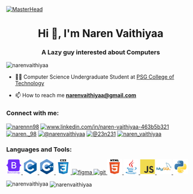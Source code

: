[![MasterHead](https://githubuniverse.com/og-image-24.jpg)](https://githubuniverse.com/og-image-24.jpg)
<h1 align="center">Hi 👋, I'm Naren Vaithiyaa</h1>
<h3 align="center">A Lazy guy interested about Computers</h3>

<p align="left"> <img src="https://komarev.com/ghpvc/?username=narenvaithiyaa&label=Profile%20views&color=0e75b6&style=flat" alt="narenvaithiyaa" /> </p>


- 👨‍💻 Computer Science Undergraduate Student at [PSG College of Technology](https://www.psgtech.edu/)

- 📫 How to reach me **narenvaithiyaa@gmail.com**

<h3 align="left">Connect with me:</h3>
<p align="left">
<a href="https://twitter.com/narennn98" target="blank"><img align="center" src="https://raw.githubusercontent.com/rahuldkjain/github-profile-readme-generator/master/src/images/icons/Social/twitter.svg" alt="narennn98" height="30" width="40" /></a>
<a href="https://linkedin.com/in/www.linkedin.com/in/naren-vaithiyaa-463b5b321" target="blank"><img align="center" src="https://raw.githubusercontent.com/rahuldkjain/github-profile-readme-generator/master/src/images/icons/Social/linked-in-alt.svg" alt="www.linkedin.com/in/naren-vaithiyaa-463b5b321" height="30" width="40" /></a>
<a href="https://instagram.com/naren._98" target="blank"><img align="center" src="https://raw.githubusercontent.com/rahuldkjain/github-profile-readme-generator/master/src/images/icons/Social/instagram.svg" alt="naren._98" height="30" width="40" /></a>
<a href="https://medium.com/@narenvaithiyaa" target="blank"><img align="center" src="https://raw.githubusercontent.com/rahuldkjain/github-profile-readme-generator/master/src/images/icons/Social/medium.svg" alt="@narenvaithiyaa" height="30" width="40" /></a>
<a href="https://www.hackerrank.com/@23n231" target="blank"><img align="center" src="https://raw.githubusercontent.com/rahuldkjain/github-profile-readme-generator/master/src/images/icons/Social/hackerrank.svg" alt="@23n231" height="30" width="40" /></a>
<a href="https://www.leetcode.com/naren_vaithiyaa" target="blank"><img align="center" src="https://raw.githubusercontent.com/rahuldkjain/github-profile-readme-generator/master/src/images/icons/Social/leet-code.svg" alt="naren_vaithiyaa" height="30" width="40" /></a>
</p>

<h3 align="left">Languages and Tools:</h3>
<p align="left"> <a href="https://getbootstrap.com" target="_blank" rel="noreferrer"> <img src="https://raw.githubusercontent.com/devicons/devicon/master/icons/bootstrap/bootstrap-plain-wordmark.svg" alt="bootstrap" width="40" height="40"/> </a> <a href="https://www.cprogramming.com/" target="_blank" rel="noreferrer"> <img src="https://raw.githubusercontent.com/devicons/devicon/master/icons/c/c-original.svg" alt="c" width="40" height="40"/> </a> <a href="https://www.w3schools.com/cpp/" target="_blank" rel="noreferrer"> <img src="https://raw.githubusercontent.com/devicons/devicon/master/icons/cplusplus/cplusplus-original.svg" alt="cplusplus" width="40" height="40"/> </a> <a href="https://www.w3schools.com/css/" target="_blank" rel="noreferrer"> <img src="https://raw.githubusercontent.com/devicons/devicon/master/icons/css3/css3-original-wordmark.svg" alt="css3" width="40" height="40"/> </a> <a href="https://www.figma.com/" target="_blank" rel="noreferrer"> <img src="https://www.vectorlogo.zone/logos/figma/figma-icon.svg" alt="figma" width="40" height="40"/> </a> <a href="https://git-scm.com/" target="_blank" rel="noreferrer"> <img src="https://www.vectorlogo.zone/logos/git-scm/git-scm-icon.svg" alt="git" width="40" height="40"/> </a> <a href="https://www.w3.org/html/" target="_blank" rel="noreferrer"> <img src="https://raw.githubusercontent.com/devicons/devicon/master/icons/html5/html5-original-wordmark.svg" alt="html5" width="40" height="40"/> </a> <a href="https://www.java.com" target="_blank" rel="noreferrer"> <img src="https://raw.githubusercontent.com/devicons/devicon/master/icons/java/java-original.svg" alt="java" width="40" height="40"/> </a> <a href="https://developer.mozilla.org/en-US/docs/Web/JavaScript" target="_blank" rel="noreferrer"> <img src="https://raw.githubusercontent.com/devicons/devicon/master/icons/javascript/javascript-original.svg" alt="javascript" width="40" height="40"/> </a> <a href="https://www.mysql.com/" target="_blank" rel="noreferrer"> <img src="https://raw.githubusercontent.com/devicons/devicon/master/icons/mysql/mysql-original-wordmark.svg" alt="mysql" width="40" height="40"/> </a> <a href="https://www.python.org" target="_blank" rel="noreferrer"> <img src="https://raw.githubusercontent.com/devicons/devicon/master/icons/python/python-original.svg" alt="python" width="40" height="40"/> </a> </p>

<p><img align="left" src="https://github-readme-stats.vercel.app/api/top-langs?username=narenvaithiyaa&show_icons=true&locale=en&layout=compact" alt="narenvaithiyaa" /></p>

<p>&nbsp;<img align="center" src="https://github-readme-stats.vercel.app/api?username=narenvaithiyaa&show_icons=true&locale=en" alt="narenvaithiyaa" /></p>
